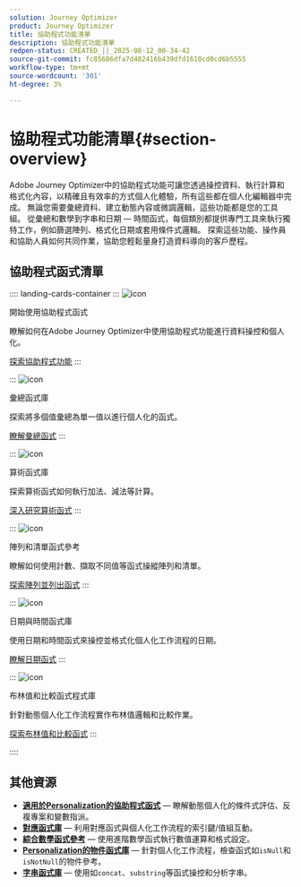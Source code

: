 ```yaml
---
solution: Journey Optimizer
product: Journey Optimizer
title: 協助程式功能清單
description: 協助程式功能清單
redpen-status: CREATED_||_2025-08-12_00-34-42
source-git-commit: fc85686dfa7d482416b439dfd1610cd0cd6b5555
workflow-type: tm+mt
source-wordcount: '301'
ht-degree: 3%

---
```



# 協助程式功能清單{#section-overview}

Adobe Journey Optimizer中的協助程式功能可讓您透過操控資料、執行計算和格式化內容，以精確且有效率的方式個人化體驗，所有這些都在個人化編輯器中完成。 無論您需要彙總資料、建立動態內容或微調邏輯，這些功能都是您的工具組。 從彙總和數學到字串和日期 — 時間函式，每個類別都提供專門工具來執行獨特工作，例如篩選陣列、格式化日期或套用條件式邏輯。 探索這些功能、操作員和協助人員如何共同作業，協助您輕鬆量身打造資料導向的客戶歷程。

## 協助程式函式清單

:::: landing-cards-container
:::
![icon](https://cdn.experienceleague.adobe.com/icons/circle-play.svg)

開始使用協助程式函式

瞭解如何在Adobe Journey Optimizer中使用協助程式功能進行資料操控和個人化。

[探索協助程式功能](../using/personalization/functions/functions.md)
:::

:::
![icon](https://cdn.experienceleague.adobe.com/icons/list-check.svg)

彙總函式庫

探索將多個值彙總為單一值以進行個人化的函式。

[瞭解彙總函式](../using/personalization/functions/aggregation.md)
:::

:::
![icon](https://cdn.experienceleague.adobe.com/icons/code-branch.svg)

算術函式庫

探索算術函式如何執行加法、減法等計算。

[深入研究算術函式](../using/personalization/functions/arithmetic-functions.md)
:::

:::
![icon](https://cdn.experienceleague.adobe.com/icons/code-branch.svg)

陣列和清單函式參考

瞭解如何使用計數、擷取不同值等函式操縱陣列和清單。

[探索陣列並列出函式](../using/personalization/functions/arrays-list.md)
:::

:::
![icon](https://cdn.experienceleague.adobe.com/icons/calendar-alt.svg)

日期與時間函式庫

使用日期和時間函式來操控並格式化個人化工作流程的日期。

[瞭解日期函式](../using/personalization/functions/dates.md)
:::

:::
![icon](https://cdn.experienceleague.adobe.com/icons/code-branch.svg)

布林值和比較函式程式庫

針對動態個人化工作流程實作布林值邏輯和比較作業。

[探索布林值和比較函式](../using/personalization/functions/operators.md)
:::

::::


## 其他資源

- **[適用於Personalization的協助程式函式](../using/personalization/functions/helpers.md)** — 瞭解動態個人化的條件式評估、反複專案和變數指派。
- **[對應函式庫](../using/personalization/functions/maps.md)** — 利用對應函式與個人化工作流程的索引鍵/值組互動。
- **[綜合數學函式參考](../using/personalization/functions/math.md)** — 使用進階數學函式執行數值運算和格式設定。
- **[Personalization的物件函式庫](../using/personalization/functions/objects.md)** — 針對個人化工作流程，檢查函式如`isNull`和`isNotNull`的物件參考。
- **[字串函式庫](../using/personalization/functions/string.md)** — 使用如`concat`、`substring`等函式操控和分析字串。
